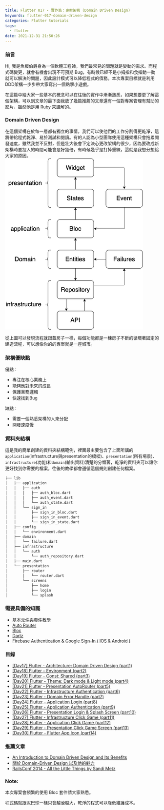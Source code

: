 ```yaml
---
title: Flutter 017 - 實作篇：專案架構 (Domain Driven Design)
keywords: flutter-017-domain-driven-design
categories: Flutter tutorials
tags:
  - flutter
date: 2021-12-31 21:50:26
---
```

### 前言
Hi, 我是魚板伯爵身為一個軟體工程師，我們最常見的問題就是變動的需求。而程式碼變更，就會有機會出現不可預期 Bug，有時候已經不是小拇指和食指動一動就可以解決的問題，因此設計模式可以降低程式的債務。本次專案目標就是利用DDD架構一步步帶大家寫出一個點擊小遊戲。

在這篇中給大家一些基本的概念可以在往後的實作中漸漸熟悉，如果想要更了解這個架構，可以到文章的最下面我放了幾篇推薦的文章還有一個對專案管理有幫助的影片，雖然他是用 Ruby 來講解的。
<!-- more -->
### Domain Driven Design
在這個架構在於每一層都有獨立的事情，我們可以使他們的工作分割得更乾淨，這將帶給程式乾淨、易於測試和閱讀。有的人認為小型團隊使用這種架構只會拖累開發速度，雖然我並不反對，但是壯大後會下定決心更改架構的很少，因為要改成新架構時要投入的時間可能會是好幾倍，有時候幾乎是打掉重練，這就是我想分想給大家的原因。
![](https://raw.githubusercontent.com/Daviswww/triathlon_flutter/master/day17/image/NUHhgax.png)

從上圖可以發現流程就跟蓋房子一樣，每個功能都是一棟房子不斷的循環著固定的建造流程，可以想像你的的專案就是一座城市。

### 架構優缺點
優點：
- 專注在核心業務上
- 能夠應對未來的成長
- 保護業務邏輯
- 快速找到Bug

缺點：
- 需要一個熟悉架構的人來分配
- 開發速度慢


### 資料夾結構
這是我的簡單創建的資料夾結構範例，裡面最主要包含了上面所講的`application`(infrastructure與presentation的橋樑)、`presentation`(所有場景)、`infrastructure`(功能)和`domain`(輸出資料)清楚的分類著，乾淨的資料夾可以讓你更好找到你需要的檔案，往後的教學都會遵循這個規則創建任何檔案。
```
├── lib
│   ├── application
│   │   ├── auth
│   │   │   ├── auth_bloc.dart
│   │   │   ├── auth_event.dart
│   │   │   └── auth_state.dart
│   │   └── sign_in
│   │       ├── sign_in_bloc.dart
│   │       ├── sign_in_event.dart
│   │       └── sign_in_state.dart
│   ├── config
│   │   └── environment.dart
│   ├── domain
│   │   └── failure.dart
│   ├── infrastructure
│   │   └── auth
│   │       └── auth_repository.dart
│   ├── main.dart
│   └── presentation
│       ├── router
│       │   └── router.dart
│       └── screens
│           ├── home
│           ├── login
│           └── splash
```

### 需要具備的知識
- [基本元件與套件教學](https://chucs.github.io/flutter-001-root)
- [Auto Router](https://chucs.github.io/flutter-012-auto-router)
- [Bloc](https://chucs.github.io/flutter-013-bloc)
- [Dartz](https://chucs.github.io/flutter-015-dartz)
- [Firebase Authentication & Google Sign-In ( IOS & Android )](https://chucs.github.io/flutter-016-authentication)

### 目錄
- [[Day17] Flutter - Architecture: Domain Driven Design (part1)](https://chucs.github.io/flutter-017-domain-driven-design)
- [[Day18] Flutter - Environment (part2)](https://chucs.github.io/flutter-018-environment)
- [[Day19] Flutter - Const: Shared (part3)](https://chucs.github.io/flutter-019-const)
- [[Day20] Flutter - Theme: Dark mode & Light mode (part4)](https://chucs.github.io/flutter-020-theme)
- [[Day21] Flutter - Presentation AutoRouter (part5)](https://chucs.github.io/flutter-021-presentation-auto-router)
- [[Day22] Flutter - Infrastructure Authentication (part6)](https://chucs.github.io/flutter-022-infrastructure-authentication)
- [[Day23] Flutter - Domain Error Handle (part7)](https://chucs.github.io/flutter-023-domain-error-handle)
- [[Day24] Flutter - Application Login (part8)](https://chucs.github.io/flutter-024-application-login)
- [[Day25] Flutter - Application Authentication (part9)](https://chucs.github.io/flutter-025-application-authentication)
- [[Day26] Flutter - Presentation Login & Splash Screen (part10)](https://chucs.github.io/flutter-026-presentation-login)
- [[Day27] Flutter - Infrastructure Click Game (part11)](https://chucs.github.io/flutter-027-infrastructure-click-game)
- [[Day28] Flutter - Application Click Game (part12)](https://chucs.github.io/flutter-028-application-click-game)
- [[Day29] Flutter - Presentation Click Game Screen (part13)](https://chucs.github.io/flutter-029-presentation-click-game-screen)
- [[Day30] Flutter - Flutter App Icon (part14)](https://chucs.github.io/flutter-030-application-icon)

### 推薦文章
- [An Introduction to Domain Driven Design and Its Benefits](https://apiumhub.com/tech-blog-barcelona/introduction-domain-driven-design/)
- [關於 Domain-Driven Design 以及他的魅力](https://ithelp.ithome.com.tw/articles/10216645)
- [RailsConf 2014 - All the Little Things by Sandi Metz](https://youtu.be/8bZh5LMaSmE)

### Note:
本次專案會頻繁的使用 Bloc 套件請大家熟悉。

程式碼就跟泥巴球一樣只會越滾越大，乾淨的程式可以降低維護成本。